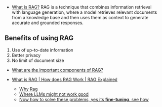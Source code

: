 - [What is RAG?](https://youtu.be/bL92ALSZ2Cg?si=dwu74W8QrEZsQ6Et&t=237)
RAG is a technique that combines information retrieval with language generation, where a model retrieves relevant documents from a knowledge base and then uses them as context to generate accurate and grounded responses.
## Benefits of using RAG
1. Use of up-to-date information
2. Better privacy
3. No limit of document size


- [What are the important components of RAG?](https://youtu.be/bL92ALSZ2Cg?si=H6rO_9utRkaTm5UO&t=507)


- [What is RAG | How does RAG Work | RAG Explained](https://youtu.be/X0btK9X0Xnk?si=6USg37W_P9tY1A4e&t=87)
     - [Why Rag](https://youtu.be/X0btK9X0Xnk?si=YfyRsnbNkvg7U1kV&t=221)
     - [Where LLMs might not work good](https://youtu.be/X0btK9X0Xnk?si=4kW2dD8hao2b8aKj&t=507)
     - [Now how to solve these problems, yes its **fine-tuning**, see how](https://youtu.be/X0btK9X0Xnk?si=7NnmyHVBYUIFjqh2&t=637)